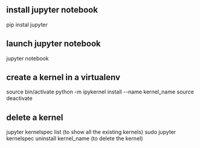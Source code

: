 ## install jupyter notebook
pip instal jupyter
## launch jupyter notebook
jupyter notebook
## create a kernel in a virtualenv
source bin/activate 
python -m ipykernel install --name kernel_name
source deactivate
## delete a kernel
jupyter kernelspec list (to show all the existing kernels)
sudo jupyter kernelspec uninstall kernel_name (to delete the kernel)
